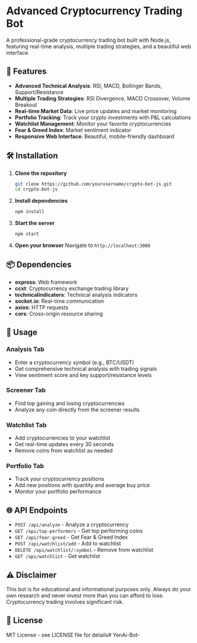 # Advanced Cryptocurrency Trading Bot

A professional-grade cryptocurrency trading bot built with Node.js, featuring real-time analysis, multiple trading strategies, and a beautiful web interface.

## 🚀 Features

- **Advanced Technical Analysis**: RSI, MACD, Bollinger Bands, Support/Resistance
- **Multiple Trading Strategies**: RSI Divergence, MACD Crossover, Volume Breakout
- **Real-time Market Data**: Live price updates and market monitoring
- **Portfolio Tracking**: Track your crypto investments with P&L calculations
- **Watchlist Management**: Monitor your favorite cryptocurrencies
- **Fear & Greed Index**: Market sentiment indicator
- **Responsive Web Interface**: Beautiful, mobile-friendly dashboard

## 🛠️ Installation

1. **Clone the repository**
   ```bash
   git clone https://github.com/yourusername/crypto-bot-js.git
   cd crypto-bot-js
   ```

2. **Install dependencies**
   ```bash
   npm install
   ```

3. **Start the server**
   ```bash
   npm start
   ```

4. **Open your browser**
   Navigate to `http://localhost:3000`

## 📦 Dependencies

- **express**: Web framework
- **ccxt**: Cryptocurrency exchange trading library
- **technicalindicators**: Technical analysis indicators
- **socket.io**: Real-time communication
- **axios**: HTTP requests
- **cors**: Cross-origin resource sharing

## 🔧 Usage

### Analysis Tab
- Enter a cryptocurrency symbol (e.g., BTC/USDT)
- Get comprehensive technical analysis with trading signals
- View sentiment score and key support/resistance levels

### Screener Tab
- Find top gaining and losing cryptocurrencies
- Analyze any coin directly from the screener results

### Watchlist Tab
- Add cryptocurrencies to your watchlist
- Get real-time updates every 30 seconds
- Remove coins from watchlist as needed

### Portfolio Tab
- Track your cryptocurrency positions
- Add new positions with quantity and average buy price
- Monitor your portfolio performance

## 🌐 API Endpoints

- `POST /api/analyze` - Analyze a cryptocurrency
- `GET /api/top-performers` - Get top performing coins
- `GET /api/fear-greed` - Get Fear & Greed Index
- `POST /api/watchlist/add` - Add to watchlist
- `DELETE /api/watchlist/:symbol` - Remove from watchlist
- `GET /api/watchlist` - Get watchlist

## ⚠️ Disclaimer

This bot is for educational and informational purposes only. Always do your own research and never invest more than you can afford to lose. Cryptocurrency trading involves significant risk.

## 📄 License

MIT License - see LICENSE file for details#   Y e n A i - B o t -  
 